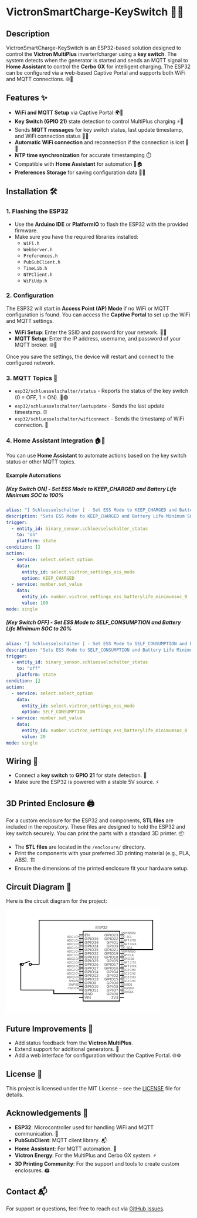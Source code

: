 # VictronSmartCharge-KeySwitch 🔌🔑

## Description
VictronSmartCharge-KeySwitch is an ESP32-based solution designed to control the **Victron MultiPlus** inverter/charger using a **key switch**. The system detects when the generator is started and sends an MQTT signal to **Home Assistant** to control the **Cerbo GX** for intelligent charging. The ESP32 can be configured via a web-based Captive Portal and supports both WiFi and MQTT connections. 🌐📡

## Features ✨
- **WiFi and MQTT Setup** via Captive Portal 🌍📶
- **Key Switch (GPIO 21)** state detection to control MultiPlus charging ⚡🔑
- Sends **MQTT messages** for key switch status, last update timestamp, and WiFi connection status 📨⏰
- **Automatic WiFi connection** and reconnection if the connection is lost 🔄🌐
- **NTP time synchronization** for accurate timestamping ⏱️
- Compatible with **Home Assistant** for automation 🤖🏠
- **Preferences Storage** for saving configuration data 💾🔧

## Installation 🛠️

### 1. Flashing the ESP32
- Use the **Arduino IDE** or **PlatformIO** to flash the ESP32 with the provided firmware.
- Make sure you have the required libraries installed:
  - `WiFi.h`
  - `WebServer.h`
  - `Preferences.h`
  - `PubSubClient.h`
  - `TimeLib.h`
  - `NTPClient.h`
  - `WiFiUdp.h`

### 2. Configuration
The ESP32 will start in **Access Point (AP) Mode** if no WiFi or MQTT configuration is found. You can access the **Captive Portal** to set up the WiFi and MQTT settings.

- **WiFi Setup**: Enter the SSID and password for your network. 📶🔑
- **MQTT Setup**: Enter the IP address, username, and password of your MQTT broker. 🌐🔐

Once you save the settings, the device will restart and connect to the configured network.

### 3. MQTT Topics 📨
- `esp32/schluesselschalter/status` - Reports the status of the key switch (0 = OFF, 1 = ON). 🔴🟢
- `esp32/schluesselschalter/lastupdate` - Sends the last update timestamp. ⏰
- `esp32/schluesselschalter/wificonnect` - Sends the timestamp of WiFi connection. 📡

### 4. Home Assistant Integration 🏠🤖
You can use **Home Assistant** to automate actions based on the key switch status or other MQTT topics.

#### Example Automations

##### **[Key Switch ON] - Set ESS Mode to KEEP_CHARGED and Battery Life Minimum SOC to 100%**
```yaml
alias: "[ Schluesselschalter ] - Set ESS Mode to KEEP_CHARGED and Battery Life 100%"
description: "Sets ESS Mode to KEEP_CHARGED and Battery Life Minimum SOC to 100% when the key switch turns ON"
trigger:
  - entity_id: binary_sensor.schluesselschalter_status
    to: "on"
    platform: state
condition: []
action:
  - service: select.select_option
    data:
      entity_id: select.victron_settings_ess_mode
      option: KEEP_CHARGED
  - service: number.set_value
    data:
      entity_id: number.victron_settings_ess_batterylife_minimumsoc_0
      value: 100
mode: single
```

##### **[Key Switch OFF] - Set ESS Mode to SELF_CONSUMPTION and Battery Life Minimum SOC to 20%**
```yaml
alias: "[ Schluesselschalter ] - Set ESS Mode to SELF_CONSUMPTION and Battery Life 20%"
description: "Sets ESS Mode to SELF_CONSUMPTION and Battery Life Minimum SOC to 20% when the key switch turns OFF"
trigger:
  - entity_id: binary_sensor.schluesselschalter_status
    to: "off"
    platform: state
condition: []
action:
  - service: select.select_option
    data:
      entity_id: select.victron_settings_ess_mode
      option: SELF_CONSUMPTION
  - service: number.set_value
    data:
      entity_id: number.victron_settings_ess_batterylife_minimumsoc_0
      value: 20
mode: single
```

## Wiring 🔌
- Connect a **key switch** to **GPIO 21** for state detection. 🔑
- Make sure the ESP32 is powered with a stable 5V source. ⚡

## 3D Printed Enclosure 🖨️
For a custom enclosure for the ESP32 and components, **STL files** are included in the repository. These files are designed to hold the ESP32 and key switch securely. You can print the parts with a standard 3D printer. 📦

- The **STL files** are located in the `/enclosure/` directory.
- Print the components with your preferred 3D printing material (e.g., PLA, ABS). 🏗️
- Ensure the dimensions of the printed enclosure fit your hardware setup.

## Circuit Diagram 🔌
Here is the circuit diagram for the project:

![Circuit Diagram](circuit.png)

## Future Improvements 🚀
- Add status feedback from the **Victron MultiPlus**.
- Extend support for additional generators. 🔋
- Add a web interface for configuration without the Captive Portal. 🌐⚙️

## License 📝
This project is licensed under the MIT License – see the [LICENSE](LICENSE) file for details.

## Acknowledgements 🙏
- **ESP32**: Microcontroller used for handling WiFi and MQTT communication. 📡
- **PubSubClient**: MQTT client library. 📬
- **Home Assistant**: For MQTT automation. 🏡
- **Victron Energy**: For the MultiPlus and Cerbo GX system. ⚡
- **3D Printing Community**: For the support and tools to create custom enclosures. 🖨️

## Contact 📬
For support or questions, feel free to reach out via [GitHub Issues](https://github.com/Voelk-IT/VictronSmartCharge-KeySwitch/issues).
